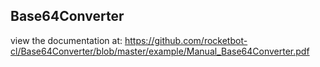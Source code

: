 ## Base64Converter

 view the documentation at: https://github.com/rocketbot-cl/Base64Converter/blob/master/example/Manual_Base64Converter.pdf